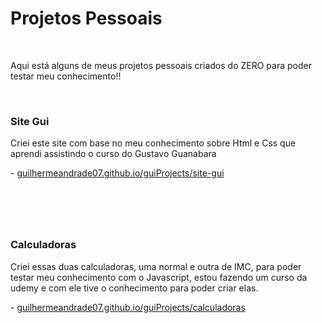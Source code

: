 # Projetos Pessoais
<br>
<p>Aqui está alguns de meus projetos pessoais criados do ZERO para poder testar meu conhecimento!!</p>
<br>
<h3>Site Gui</h3>
<p>Criei este site com base no meu conhecimento sobre Html e Css que aprendi assistindo o curso do Gustavo Guanabara</p>
<p> - <a href="https://guilhermeandrade07.github.io/guiProjects/site-gui/index.html">guilhermeandrade07.github.io/guiProjects/site-gui</a></p>

# <br>

<h3>Calculadoras</h3>
<p>Criei essas duas calculadoras, uma normal e outra de IMC, para poder testar meu conhecimento com o Javascript, estou fazendo um curso da udemy e com ele tive o conhecimento para poder criar elas.</p>
<p> - <a href="https://guilhermeandrade07.github.io/guiProjects/calculadoras/calculadoraIMC/calcIMC.html">guilhermeandrade07.github.io/guiProjects/calculadoras</a></p>

